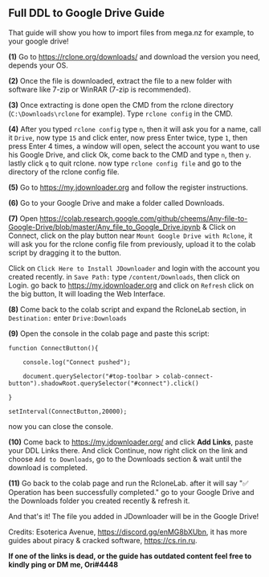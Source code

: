 ## **Full DDL to Google Drive Guide**



That guide will show you how to import files from mega.nz for example, to your google drive! 



**(1)** Go to <https://rclone.org/downloads/> and download the version you need, depends your OS.

**(2)** Once the file is downloaded, extract the file to a new folder with software like 7-zip or WinRAR (7-zip is recommended).

**(3)** Once extracting is done open the CMD from the rclone directory (`C:\Downloads\rclone` for example). Type `rclone config` in the CMD.

**(4)** After you typed `rclone config` type `n`, then it will ask you for a name, call it `Drive`, now type `15` and click enter, now press Enter twice, type `1`, then press Enter 4 times, a window will open, select the account you want to use his Google Drive, and click Ok, come back to the CMD and type `n`, then `y`. lastly click `q` to quit rclone. now type `rclone config file` and go to the directory of the rclone config file.

**(5)** Go to <https://my.jdownloader.org> and follow the register instructions.

**(6)** Go to your Google Drive and make a folder called Downloads.

**(7)** Open <https://colab.research.google.com/github/cheems/Any-file-to-Google-Drive/blob/master/Any_file_to_Google_Drive.ipynb> & Click on Connect, click on the play button near `Mount Google Drive with Rclone`, it will ask you for the rclone config file from previously, upload it to the colab script by dragging it to the button.

Click on `Click Here to Install JDownloader` and login with the account you created recently. in `Save Path:` type `/content/Downloads`, then click on Login. go back to <https://my.jdownloader.org> and click on `Refresh` click on the big button, It will loading the Web Interface.

**(8)** Come back to the colab script and expand the RcloneLab section, in `Destination:` enter `Drive:Downloads`

**(9)** Open the console in the colab page and paste this script:

```
function ConnectButton(){

    console.log("Connect pushed"); 

    document.querySelector("#top-toolbar > colab-connect-button").shadowRoot.querySelector("#connect").click() 

}

setInterval(ConnectButton,20000);
```

now you can close the console.

**(10)** Come back to <https://my.jdownloader.org/> and click **__Add Links__**, paste your DDL Links there. And click Continue, now right click on the link and choose `Add to Downloads`, go to the Downloads section & wait until the download is completed.

**(11)** Go back to the colab page and run the RcloneLab. after it will say "✅ Operation has been successfully completed." go to your Google Drive and the Downloads folder you created recently & refresh it.



And that's it! The file you added in JDownloader will be in the Google Drive!



Credits: Esoterica Avenue, <https://discord.gg/enMG8bXUbn>, it has more guides about piracy & cracked software, https://cs.rin.ru.

**If one of the links is dead, or the guide has outdated content feel free to kindly ping or DM me, Ori#4448**
